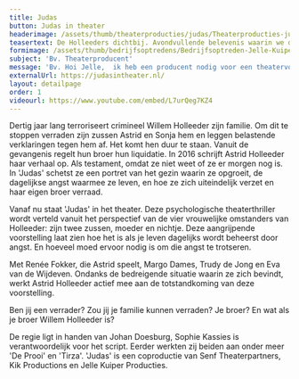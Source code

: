 ```yaml
---
title: Judas
button: Judas in theater
headerimage: /assets/thumb/theaterproducties/judas/Theaterproducties-judas-Jelle-Kuiper.jpg
teasertext: De Holleeders dichtbij. Avondvullende belevenis waarin we de Holleeders van dichtbij volgen.
formimage: /assets/thumb/bedrijfsoptredens/Bedrijfsoptreden-Jelle-Kuiper-fakespeech.jpg
subject: 'Bv. Theaterproducent'
message: 'Bv. Hoi Jelle,  ik heb een producent nodig voor een theatervoorstelling die ik op aan het zetten ben. Wil je een keertje koffie drinken? Groetjes, Charlotte'
externalUrl: https://judasintheater.nl/
layout: detailpage
order: 1
videourl: https://www.youtube.com/embed/L7urQeg7KZ4
---
```


Dertig jaar lang terroriseert crimineel Willem Holleeder zijn familie. Om dit te stoppen verraden zijn zussen Astrid en Sonja hem en leggen belastende verklaringen tegen hem af. Het komt hen duur te staan. Vanuit de gevangenis regelt hun broer hun liquidatie. In 2016 schrijft Astrid Holleeder haar verhaal op. Als testament, omdat ze niet weet of ze er morgen nog is. In 'Judas' schetst ze een portret van het gezin waarin ze opgroeit, de dagelijkse angst waarmee ze leven, en hoe ze zich uiteindelijk verzet en haar eigen broer verraad.

Vanaf nu staat 'Judas' in het theater. Deze psychologische theaterthriller wordt verteld vanuit het
perspectief van de vier vrouwelijke omstanders van Holleeder: zijn twee zussen, moeder en nichtje. Deze aangrijpende voorstelling laat zien hoe het is als je leven dagelijks wordt beheerst door angst. En hoeveel moed ervoor nodig is om die angst te trotseren.

Met Renée Fokker, die Astrid speelt, Margo Dames, Trudy de Jong en Eva van de Wijdeven. Ondanks de bedreigende situatie waarin ze zich bevindt, werkt Astrid Holleeder actief mee aan de
totstandkoming van deze voorstelling.

Ben jij een verrader? Zou jij je familie kunnen verraden? Je broer? En wat als je broer Willem
Holleeder is?

De regie ligt in handen van Johan Doesburg, Sophie Kassies is verantwoordelijk voor het script.
Eerder werkten zij beiden aan onder meer 'De Prooi' en 'Tirza'. 'Judas' is een coproductie van Senf Theaterpartners, Kik Productions en Jelle Kuiper Producties.